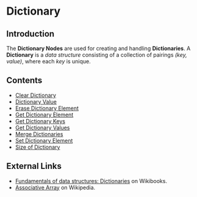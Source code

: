 # Dictionary

## Introduction

The **Dictionary Nodes** are used for creating and handling **Dictionaries**. A **Dictionary** is a _data structure_ consisting of a collection of pairings _(key, value)_, where each _key_ is unique.

## Contents

* [Clear Dictionary](clear-dictionary.md)
* [Dictionary Value](dictionary-value.md)
* [Erase Dictionary Element](erase-dictionary-element.md)
* [Get Dictionary Element](get-dictionary-element.md)
* [Get Dictionary Keys](get-dictionary-keys.md)
* [Get Dictionary Values](get-dictionary-values.md)
* [Merge Dictionaries](merge-dictionaries.md)
* [Set Dictionary Element](set-dictionary-element.md)
* [Size of Dictionary](size-of-dictionary.md)

## External Links

* [Fundamentals of data structures: Dictionaries](https://en.wikibooks.org/wiki/A-level_Computing/AQA/Paper_1/Fundamentals_of_data_structures/Dictionaries) on Wikibooks.
* [Associative Array](https://en.wikipedia.org/wiki/Associative_array) on Wikipedia.